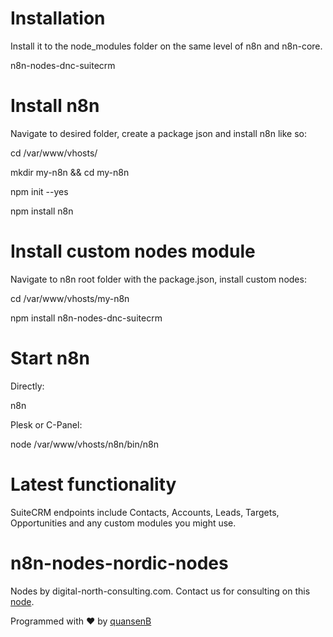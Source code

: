 # Installation

Install it to the node_modules folder on the same level of n8n and n8n-core.

n8n-nodes-dnc-suitecrm

# Install n8n

Navigate to desired folder, create a package json and install n8n like so:

cd /var/www/vhosts/

mkdir my-n8n && cd my-n8n

npm init --yes

npm install n8n

# Install custom nodes module

Navigate to n8n root folder with the package.json, install custom nodes:

cd /var/www/vhosts/my-n8n

npm install n8n-nodes-dnc-suitecrm

# Start n8n

Directly:

n8n

Plesk or C-Panel:

node /var/www/vhosts/n8n/bin/n8n

# Latest functionality

SuiteCRM endpoints include Contacts, Accounts, Leads, Targets, Opportunities and any custom modules you might use.

# n8n-nodes-nordic-nodes

Nodes by digital-north-consulting.com. Contact us for consulting on this [node](mailto:info@digital-north-consulting.com).

Programmed with :heart: by [quansenB](https://github.com/quansenB)
